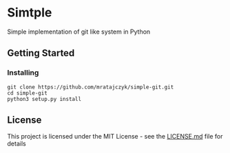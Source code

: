 # Simtple

Simple implementation of git like system in Python

## Getting Started

### Installing

```
git clone https://github.com/mratajczyk/simple-git.git
cd simple-git
python3 setup.py install
```

## License

This project is licensed under the MIT License - see the [LICENSE.md](LICENSE.md) file for details
